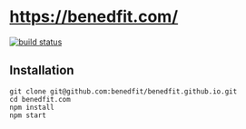 # https://benedfit.com/

[![build status](https://secure.travis-ci.org/benedfit/benedfit.github.io.png)](http://travis-ci.org/benedfit/benedfit.github.io)

## Installation

```
git clone git@github.com:benedfit/benedfit.github.io.git
cd benedfit.com
npm install
npm start
```

